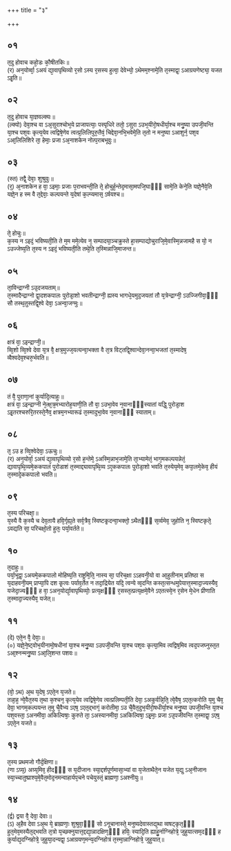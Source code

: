 +++
title = "३"

+++
## ०१
त᳘दु होवाच कहो᳘डः कौ᳘षीतकिः॥  
(र) अन᳘योर्व्वा᳘ ऽअयं द्या᳘वापृथिव्यो र᳘सो ऽस्य र᳘सस्य हुत्वा᳘ देवेभ्यो᳘ ऽथेमम᳘श्नामे᳘ति त᳘स्माद्वा᳘ ऽआग्रयणेष्ट्या᳘ यजत ऽइ᳘ति॥  
## ०२
त᳘दु होवाच या᳘ज्ञवल्क्यः॥  
(ल्क्यो) देवा᳘श्च वा ऽअ᳘सुराश्चोभ᳘ये प्राजापत्याः᳘ पस्पृधिरे ततो᳘ ऽसुरा ऽउभ᳘यीरो᳘षधीर्या᳘श्च मनु᳘ष्या उपजी᳘वन्ति या᳘श्च पश᳘वः कृत्य᳘येव त्वद्विषे᳘णेव त्वत्प्र᳘लिलिपुरु᳘तैवं᳘ चिद्देवा᳘नभि᳘भवेमे᳘ति त᳘तो न मनुष्या ऽआशुर्न᳘ पश᳘व ऽआ᳘लिलिशिरे ता᳘ हेमाः᳘ प्रजा ऽअ᳘नाशकेन नोत्प᳘राबभूवुः॥  
## ०३
(स्त) तद्वै᳘ देवाः᳘ शुश्रुवुः॥  
(र᳘) अ᳘नाशकेन ह वा᳘ ऽइमाः᳘ प्रजाः प᳘राभवन्ती᳘ति ते᳘ होचुर्ह᳘न्तेद᳘मासा᳘मपजि᳘घाᳫँ᳭ सामे᳘ति केने᳘ति यज्ञे᳘नैवे᳘ति यज्ञे᳘न ह स्म वै त᳘द्देवाः᳘ कल्पयन्ते य᳘देषां क᳘ल्प्यमास᳘ ऽर्षयश्च॥  
## ०४
ते᳘ होचुः॥  
क᳘स्य न ऽइदं᳘ भविष्यती᳘ति ते म᳘म ममे᳘त्येव न᳘ सम्पादया᳘ञ्चक्रुस्ते हा᳘सम्पाद्योचुराजि᳘मे᳘वास्मि᳘न्नजामहै स यो᳘ न ऽउज्जेष्य᳘ति त᳘स्य न ऽइदं᳘ भविष्यती᳘ति तथे᳘ति त᳘स्मिन्नाजि᳘माजन्त॥  
## ०५
ता᳘विन्द्राग्नी ऽउ᳘दजयताम्॥  
त᳘स्मादैन्द्राग्नो द्वा᳘दशकपालः पुरोडा᳘शो भवतीन्द्राग्नी᳘ ह्यस्य भागधे᳘यमुद᳘जयतां तौ य᳘त्रेन्द्राग्नी᳘ ऽउज्जिगीवा᳘ᳫँ᳘ सौ तस्थ᳘तुस्तद्वि᳘श्वे देवा᳘ ऽअन्वा᳘जग्मुः॥  
## ०६
क्षत्रं वा᳘ ऽइन्द्राग्नी᳘॥  
व्वि᳘शो व्वि᳘श्वे देवा य᳘त्र वै᳘ क्षत्र᳘मुज्ज᳘यत्यन्वा᳘भक्ता वै त᳘त्र विट्तद्वि᳘श्वान्देवा᳘नन्वा᳘भजतां त᳘स्मादेष᳘ व्वैश्वदेव᳘श्चरु᳘र्भवति॥  
## ०७
तं वै᳘ पुराणा᳘नां कुर्यादि᳘त्याहुः॥  
क्षत्रं वा᳘ ऽइन्द्राग्नी ने᳘त्क्ष᳘त्र᳘मभ्यारोह᳘याणी᳘ति तौ वा᳘ ऽउभा᳘वेव न᳘वानाᳫँ᳭स्यातां यद्धि᳘ पुरोडा᳘श ऽइ᳘तरश्चरुरि᳘तरस्ते᳘नैव᳘ क्षत्रम᳘नभ्यारूढं त᳘स्मादुभा᳘वेव न᳘वानाᳫँ᳭ स्याताम्॥  
## ०८
त᳘ ऽउ ह व्वि᳘श्वेदेवा᳘ ऽऊचुः॥  
(र) अन᳘योर्वा᳘ ऽअयं द्या᳘वापृथिव्यो र᳘सो ह᳘न्तेमे᳘ ऽअस्मि᳘न्नाभ᳘जामे᳘ति ता᳘भ्यामेतं᳘ भाग᳘मकल्पयन्नेतं᳘ द्यावापृथि᳘व्यमे᳘ककपालं पुरोडाशं त᳘स्माद्द्यावापृथि᳘व्य ऽए᳘ककपालः पुरोडा᳘शो भवति त᳘स्येय᳘मेव᳘ कपा᳘लमे᳘केव᳘ हीयं त᳘स्मादे᳘ककपालो भवति॥  
## ०९
त᳘स्य परिचक्षा᳘॥  
य᳘स्यै वै क᳘स्यै च देव᳘तायै हवि᳘र्गृह्य᳘ते सर्व᳘त्रैव᳘ स्विष्टकृ᳘दन्वा᳘भक्तो᳘ ऽथैतᳫँ᳭ स᳘र्व्वमेव᳘ जुहोति न᳘ स्विष्टकृते᳘ ऽवद्यति सा᳘ परिचक्षो᳘तो हुतः᳘ पर्या᳘वर्तते॥  
## १०
त᳘दाहुः॥  
पर्या᳘भूद्वा᳘ ऽअयमे᳘ककपालो मोहिष्य᳘ति राष्ट्रमि᳘ति᳘ नास्य सा᳘ परिच᳘क्षा ऽऽहवनी᳘यो वा आ᳘हुतीनाम् प्रतिष्ठा स य᳘दाहवनी᳘यम् प्राप्या᳘पि दश कृ᳘त्वः पर्याव᳘र्तेत न तदा᳘द्रियेत यदि᳘ त्वन्ये व्व᳘दन्ति कस्त᳘त्सन्धमुपेयात्त᳘स्मादा᳘ज्यस्यैव᳘ यजेदा᳘ज्यᳫँ᳭ ह वा᳘ ऽअन᳘योर्द्या᳘वापृथिव्योः᳘ प्रत्य᳘क्षᳫँ᳭ र᳘सस्त᳘त्प्रत्य᳘क्षमे᳘वैने ऽएतत्स्वे᳘न र᳘सेन मे᳘धेन प्रीणाति त᳘स्मादा᳘ज्यस्यैव᳘ यजेत्॥  
## ११
(दे) एते᳘न वै᳘ देवाः᳘॥  
(०) यज्ञे᳘ने᳘ष्ट्वोभ᳘यीनामो᳘षधीनां या᳘श्च मनु᳘ष्या ऽउपजी᳘वन्ति या᳘श्च पश᳘वः कृत्या᳘मिव त्वद्विष᳘मिव त्वद᳘पजघ्नुस्त᳘त ऽआ᳘श्नन्मनु᳘ष्या ऽआ᳘लि᳘शन्त पशवः॥  
## १२
(वो᳘ ऽथ) अ᳘थ य᳘देष᳘ ऽएते᳘न य᳘जते॥  
तन्ना᳘ह᳘ न्वे᳘वैत᳘स्य त᳘था क᳘श्चन᳘ कृत्य᳘येव त्वद्विषे᳘णेव त्वत्प्रलिम्पती᳘ति देवा᳘ ऽअकुर्वन्नि᳘ति᳘ त्वे᳘वैष᳘ ऽएत᳘त्करोति य᳘मु चैव᳘ देवा᳘ भागम᳘कल्पयन्त त᳘मु चै᳘वैभ्य ऽएष᳘ ऽएत᳘द्भागं᳘ करोतीमा᳘ ऽउ चै᳘वैत᳘दुभ᳘यीरो᳘षधीर्या᳘श्च मनु᳘ष्या उपजी᳘वन्ति या᳘श्च पश᳘वस्ता᳘ ऽअनमीवा᳘ अकिल्विषाः᳘ कुरुते ता᳘ ऽअस्यानमीवा᳘ ऽअकिल्विषा᳘ ऽइ᳘माः᳘ प्रजा ऽउ᳘पजीवन्ति त᳘स्माद्वा᳘ ऽएष᳘ ऽएते᳘न यजते॥  
## १३
त᳘स्य प्रथमजो गौर्द᳘क्षिणा॥  
(णा ऽग्र्य᳘) अग्र्य᳘मिव᳘ हीदᳫँ᳭ स य᳘दीजानः स्या᳘द्दर्शपूर्णमासा᳘भ्यां वा य᳘जेताथैते᳘न यजेत य᳘द्यु ऽअ᳘नीजानः स्या᳘च्चातुष्प्राश्य᳘मे᳘वैत᳘मोद᳘नमन्वाहार्यप᳘चने पचेयुस्तं᳘ ब्राह्मणा᳘ ऽअश्नीयुः॥  
## १४
(र्द्व) द्वया वै᳘ देवा᳘ देवाः॥  
(ऽ) अ᳘हैव देवा ऽअ᳘थ ये᳘ ब्राह्मणाः᳘ शुश्रुवा᳘ᳫँ᳘ सो ऽनूचानास्ते᳘ मनुष्यदेवास्तद्य᳘था व्वषट्कृत᳘ᳫँ᳘ हुत᳘मेव᳘मस्यैत᳘द्भवति त᳘त्रो य᳘च्छक्नुयात्त᳘द्दद्या᳘न्नादक्षिण᳘ᳫँ᳘ हविः᳘ स्यादि᳘ति ह्याहु᳘र्नाग्निहोत्रे᳘ जुहुयात्सम᳘दᳫँ᳭ ह कुर्याद्य᳘दग्निहोत्रे᳘ जुहुया᳘दन्यद्वा᳘ ऽआग्रयण᳘मन्य᳘दग्निहोत्रं त᳘स्मा᳘न्नाग्निहोत्रे᳘ जुहुयात्॥  
